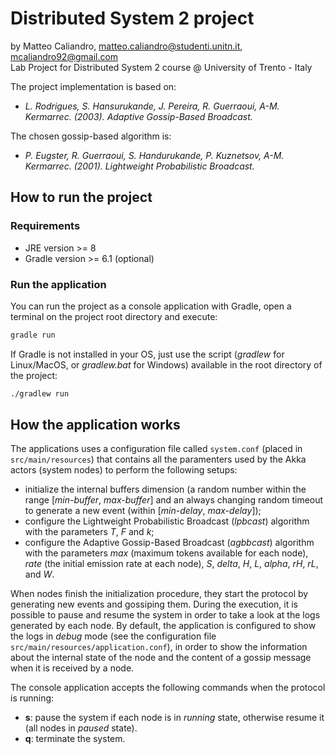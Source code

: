 # Distributed System 2 project

by Matteo Caliandro, <matteo.caliandro@studenti.unitn.it>, <mcaliandro92@gmail.com>  
Lab Project for Distributed System 2 course @ University of Trento - Italy  

The project implementation is based on:  
- *L. Rodrigues, S. Hansurukande, J. Pereira, R. Guerraoui, A-M. Kermarrec. (2003). Adaptive Gossip-Based Broadcast.*  

The chosen gossip-based algorithm is:  
- *P. Eugster, R. Guerraoui, S. Handurukande, P. Kuznetsov, A-M. Kermarrec. (2001). Lightweight Probabilistic Broadcast.*  

## How to run the project

### Requirements
- JRE version >= 8
- Gradle version >= 6.1 (optional)

### Run the application
You can run the project as a console application with Gradle, open a terminal on the project root directory and execute:

```bash
gradle run
```

If Gradle is not installed in your OS, just use the script (*gradlew* for Linux/MacOS, or *gradlew.bat* for Windows) available in the root directory of the project: 

```bash
./gradlew run
```

## How the application works

The applications uses a configuration file called ```system.conf``` (placed in ```src/main/resources```) that contains all the paramenters used by the Akka actors (system nodes) to perform the following setups:  
- initialize the internal buffers dimension (a random number within the range [*min-buffer*, *max-buffer*] and an always changing random timeout to generate a new event (within [*min-delay*, *max-delay*]);  
- configure the Lightweight Probabilistic Broadcast (*lpbcast*) algorithm with the parameters *T*, *F* and *k*;  
- configure the Adaptive Gossip-Based Broadcast (*agbbcast*) algorithm with the parameters *max* (maximum tokens available for each node), *rate* (the initial emission rate at each node), *S*, *delta*, *H*, *L*, *alpha*, *rH*, *rL*, and *W*. 

When nodes finish the initialization procedure, they start the protocol by generating new events and gossiping them. During the execution, it is possible to pause and resume the system in order to take a look at the logs generated by each node. By default, the application is configured to show the logs in *debug* mode (see the configuration file ```src/main/resources/application.conf```), in order to show the information about the internal state of the node and the content of a gossip message when it is received by a node.

The console application accepts the following commands when the protocol is running:  
- **s**: pause the system if each node is in *running* state, otherwise resume it (all nodes in *paused* state).  
- **q**: terminate the system.  
